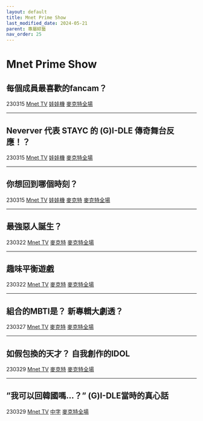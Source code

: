 ```yaml
---
layout: default
title: Mnet Prime Show
last_modified_date: 2024-05-21
parent: 專屬綜藝
nav_order: 25
---
```


# Mnet Prime Show

## 每個成員最喜歡的fancam？

230315 [Mnet TV](https://www.youtube.com/watch?v=JcHVNZo9vOI) [娃娃機](https://www.bilibili.com/video/BV1GM4y167bc) [麥克特全場](https://www.bilibili.com/video/BV1284y1g7hb)

---

## Neverver 代表 STAYC 的 (G)I-DLE 傳奇舞台反應！？

230315 [Mnet TV](https://www.youtube.com/watch?v=y0ykX9IWb0g) [娃娃機](https://www.bilibili.com/video/BV1GM4y167bc) [麥克特全場](https://www.bilibili.com/video/BV1284y1g7hb)

---

## 你想回到哪個時刻？

230315 [Mnet TV](https://www.youtube.com/watch?v=1J5MFru6Gc8) [娃娃機](https://www.bilibili.com/video/BV1GM4y167bc) [麥克特](https://www.bilibili.com/video/BV1UP411Z7hi) [麥克特全場](https://www.bilibili.com/video/BV1284y1g7hb)

---

## 最強惡人誕生？

230322 [Mnet TV](https://www.youtube.com/watch?v=thDFxMUsj4o) [麥克特](https://www.bilibili.com/video/BV14M4y1B7Tb) [麥克特全場](https://www.bilibili.com/video/BV1284y1g7hb)

---

## 趣味平衡遊戲

230322 [Mnet TV](https://www.youtube.com/watch?v=LX4FyrMehtY) [麥克特](https://www.bilibili.com/video/BV1qh411V7F5) [麥克特全場](https://www.bilibili.com/video/BV1284y1g7hb)

---

## 組合的MBTI是？ 新專輯大劇透？

230327 [Mnet TV](https://www.youtube.com/watch?v=xSneOW-SGu0) [麥克特](https://www.bilibili.com/video/BV1JL411S7GS) [麥克特全場](https://www.bilibili.com/video/BV1284y1g7hb)

---

## 如假包換的天才？ 自我創作的IDOL

230329 [Mnet TV](https://www.youtube.com/watch?v=KkREDN0cg7U) [麥克特](https://www.bilibili.com/video/BV1RX4y1R7iT) [麥克特全場](https://www.bilibili.com/video/BV1284y1g7hb)

---

## ”我可以回韓國嗎...？” (G)I-DLE當時的真心話

230329 [Mnet TV](https://www.youtube.com/watch?v=oC2eDcgMEwI) [中字](https://www.bilibili.com/video/BV1984y1g7w8) [麥克特全場](https://www.bilibili.com/video/BV1284y1g7hb)
